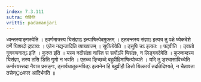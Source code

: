 ```yaml
---
index: 7.3.111
sutra: घेर्ङिति
vritti: padamanjari
---
```


 ध्यन्तस्याङ्गस्येति । ठ्वर्णमात्रस्य घिसंज्ञाऽ इत्याश्रित्येदमुक्तम् । ठ्तदन्तस्य संज्ञाऽ इत्यत्र तु पक्षे घ्येकदेशे वर्णे घिशब्दो द्रष्टव्यः । एतेन नद्यन्तादिति व्याख्यातम् । सुपीत्येवेति । ठ्सुपि चऽ इत्यतः । पट्वीति । ठ्वातो गुणवचनात्ऽ इति । कुरुत इति । यस्य नदीसंज्ञा नास्ति स सर्वोऽपि घिसंज्ञः, न लिङ्गवदेवेति । कुरुशब्दस्य घिसंज्ञा, तस्य तसि ङिति गुणो न भवति । एतच्च ङ्च्छिब्दे बहुव्रीहिमाश्रित्योच्यते । यदि तु ङ्श्चासाविच्चेति कर्मारयस्तदा नैवात्र प्रसङ्गः, ठ्सार्वधातुकमपित्ऽ इत्यनेन हि बहुव्रीहौ ङितो यित्कार्यं तदतिदिश्यते, न चैतावता तसेण्Çóकार आदिर्भवति ॥
